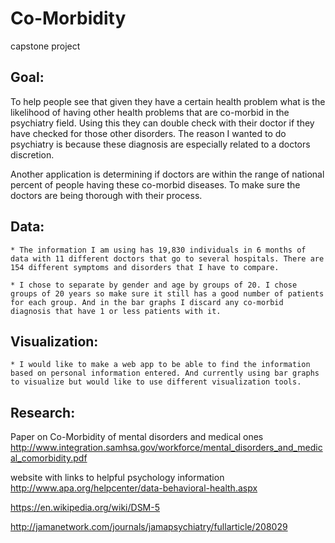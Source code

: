 # Co-Morbidity

capstone project

## Goal:

To help people see that given they have a certain health problem what is the likelihood of having other health problems that are co-morbid in the psychiatry field. Using this they can double check with their doctor if they have checked for those other disorders. The reason I wanted to do psychiatry is because these diagnosis are especially related to a doctors discretion.  

Another application is determining if doctors are within the range of national percent of people having these co-morbid diseases. To make sure the doctors are being thorough with their process.

## Data:

    * The information I am using has 19,830 individuals in 6 months of data with 11 different doctors that go to several hospitals. There are 154 different symptoms and disorders that I have to compare.

    * I chose to separate by gender and age by groups of 20. I chose groups of 20 years so make sure it still has a good number of patients for each group. And in the bar graphs I discard any co-morbid diagnosis that have 1 or less patients with it.

## Visualization:

    * I would like to make a web app to be able to find the information based on personal information entered. And currently using bar graphs to visualize but would like to use different visualization tools.


## Research:

Paper on Co-Morbidity of mental disorders and medical ones
http://www.integration.samhsa.gov/workforce/mental_disorders_and_medical_comorbidity.pdf

website with links to helpful psychology information
http://www.apa.org/helpcenter/data-behavioral-health.aspx

https://en.wikipedia.org/wiki/DSM-5

http://jamanetwork.com/journals/jamapsychiatry/fullarticle/208029
